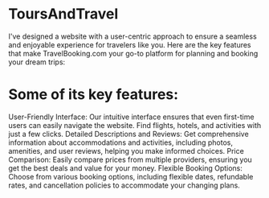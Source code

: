 # ToursAndTravel
 I've designed a website with a user-centric approach to ensure a seamless and enjoyable experience for travelers like you.
 Here are the key features that make TravelBooking.com your go-to platform for planning and booking your dream trips:
 
 # Some of its key features:
   User-Friendly Interface: Our intuitive interface ensures that even first-time users can easily navigate the website. Find flights, hotels, and activities with just a few clicks.
   Detailed Descriptions and Reviews: Get comprehensive information about accommodations and activities, including photos, amenities, and user reviews, helping you make informed choices.
   Price Comparison: Easily compare prices from multiple providers, ensuring you get the best deals and value for your money.
   Flexible Booking Options: Choose from various booking options, including flexible dates, refundable rates, and cancellation policies to accommodate your changing plans.
